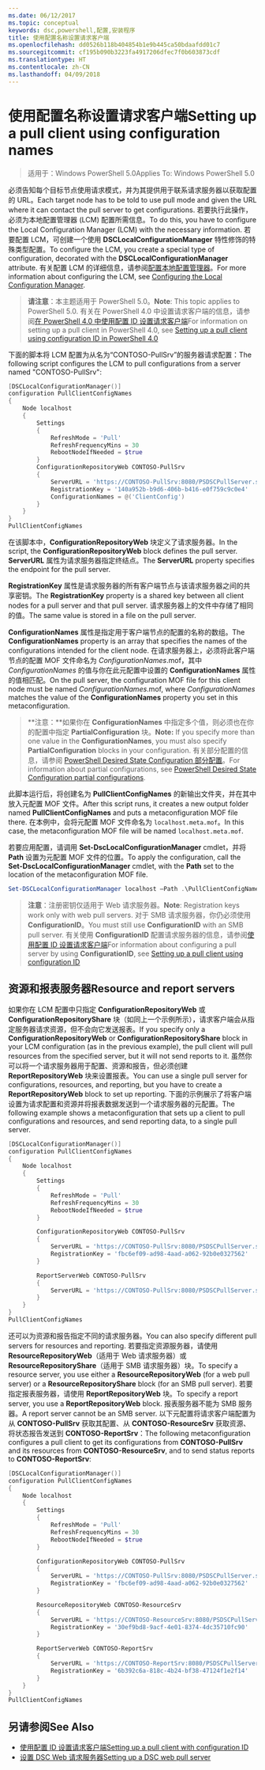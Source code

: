 ```yaml
---
ms.date: 06/12/2017
ms.topic: conceptual
keywords: dsc,powershell,配置,安装程序
title: 使用配置名称设置请求客户端
ms.openlocfilehash: dd0526b118b404854b1e9b445ca50bdaafdd01c7
ms.sourcegitcommit: cf195b090b3223fa4917206dfec7f0b603873cdf
ms.translationtype: HT
ms.contentlocale: zh-CN
ms.lasthandoff: 04/09/2018
---
```

# <a name="setting-up-a-pull-client-using-configuration-names"></a><span data-ttu-id="d17ec-103">使用配置名称设置请求客户端</span><span class="sxs-lookup"><span data-stu-id="d17ec-103">Setting up a pull client using configuration names</span></span>

> <span data-ttu-id="d17ec-104">适用于：Windows PowerShell 5.0</span><span class="sxs-lookup"><span data-stu-id="d17ec-104">Applies To: Windows PowerShell 5.0</span></span>

<span data-ttu-id="d17ec-105">必须告知每个目标节点使用请求模式，并为其提供用于联系请求服务器以获取配置的 URL。</span><span class="sxs-lookup"><span data-stu-id="d17ec-105">Each target node has to be told to use pull mode and given the URL where it can contact the pull server to get configurations.</span></span>
<span data-ttu-id="d17ec-106">若要执行此操作，必须为本地配置管理器 (LCM) 配置所需信息。</span><span class="sxs-lookup"><span data-stu-id="d17ec-106">To do this, you have to configure the Local Configuration Manager (LCM) with the necessary information.</span></span>
<span data-ttu-id="d17ec-107">若要配置 LCM，可创建一个使用 **DSCLocalConfigurationManager** 特性修饰的特殊类型配置。</span><span class="sxs-lookup"><span data-stu-id="d17ec-107">To configure the LCM, you create a special type of configuration, decorated with the **DSCLocalConfigurationManager** attribute.</span></span>
<span data-ttu-id="d17ec-108">有关配置 LCM 的详细信息，请参阅[配置本地配置管理器](metaConfig.md)。</span><span class="sxs-lookup"><span data-stu-id="d17ec-108">For more information about configuring the LCM, see [Configuring the Local Configuration Manager](metaConfig.md).</span></span>

> <span data-ttu-id="d17ec-109">**请注意**：本主题适用于 PowerShell 5.0。</span><span class="sxs-lookup"><span data-stu-id="d17ec-109">**Note**: This topic applies to PowerShell 5.0.</span></span>
<span data-ttu-id="d17ec-110">有关在 PowerShell 4.0 中设置请求客户端的信息，请参阅[在 PowerShell 4.0 中使用配置 ID 设置请求客户端](pullClientConfigID4.md)</span><span class="sxs-lookup"><span data-stu-id="d17ec-110">For information on setting up a pull client in PowerShell 4.0, see [Setting up a pull client using configuration ID in PowerShell 4.0](pullClientConfigID4.md)</span></span>

<span data-ttu-id="d17ec-111">下面的脚本将 LCM 配置为从名为“CONTOSO-PullSrv”的服务器请求配置：</span><span class="sxs-lookup"><span data-stu-id="d17ec-111">The following script configures the LCM to pull configurations from a server named "CONTOSO-PullSrv":</span></span>

```powershell
[DSCLocalConfigurationManager()]
configuration PullClientConfigNames
{
    Node localhost
    {
        Settings
        {
            RefreshMode = 'Pull'
            RefreshFrequencyMins = 30
            RebootNodeIfNeeded = $true
        }
        ConfigurationRepositoryWeb CONTOSO-PullSrv
        {
            ServerURL = 'https://CONTOSO-PullSrv:8080/PSDSCPullServer.svc'
            RegistrationKey = '140a952b-b9d6-406b-b416-e0f759c9c0e4'
            ConfigurationNames = @('ClientConfig')
        }
    }
}
PullClientConfigNames
```

<span data-ttu-id="d17ec-112">在该脚本中，**ConfigurationRepositoryWeb** 块定义了请求服务器。</span><span class="sxs-lookup"><span data-stu-id="d17ec-112">In the script, the **ConfigurationRepositoryWeb** block defines the pull server.</span></span>
<span data-ttu-id="d17ec-113">**ServerURL** 属性为请求服务器指定终结点。</span><span class="sxs-lookup"><span data-stu-id="d17ec-113">The **ServerURL** property specifies the endpoint for the pull server.</span></span>

<span data-ttu-id="d17ec-114">**RegistrationKey** 属性是请求服务器的所有客户端节点与该请求服务器之间的共享密钥。</span><span class="sxs-lookup"><span data-stu-id="d17ec-114">The **RegistrationKey** property is a shared key between all client nodes for a pull server and that pull server.</span></span>
<span data-ttu-id="d17ec-115">请求服务器上的文件中存储了相同的值。</span><span class="sxs-lookup"><span data-stu-id="d17ec-115">The same value is stored in a file on the pull server.</span></span>

<span data-ttu-id="d17ec-116">**ConfigurationNames** 属性是指定用于客户端节点的配置的名称的数组。</span><span class="sxs-lookup"><span data-stu-id="d17ec-116">The **ConfigurationNames** property is an array that specifies the names of the configurations intended for the client node.</span></span>
<span data-ttu-id="d17ec-117">在请求服务器上，必须将此客户端节点的配置 MOF 文件命名为 *ConfigurationNames*.mof，其中 *ConfigurationNames* 的值与你在此元配置中设置的 **ConfigurationNames** 属性的值相匹配。</span><span class="sxs-lookup"><span data-stu-id="d17ec-117">On the pull server, the configuration MOF file for this client node must be named *ConfigurationNames*.mof, where *ConfigurationNames* matches the value of the **ConfigurationNames** property you set in this metaconfiguration.</span></span>

><span data-ttu-id="d17ec-118">**注意：**如果你在 **ConfigurationNames** 中指定多个值，则必须也在你的配置中指定 **PartialConfiguration** 块。</span><span class="sxs-lookup"><span data-stu-id="d17ec-118">**Note:** If you specify more than one value in the **ConfigurationNames**, you must also specify **PartialConfiguration** blocks in your configuration.</span></span>
<span data-ttu-id="d17ec-119">有关部分配置的信息，请参阅 [PowerShell Desired State Configuration 部分配置](partialConfigs.md)。</span><span class="sxs-lookup"><span data-stu-id="d17ec-119">For information about partial configurations, see [PowerShell Desired State Configuration partial configurations](partialConfigs.md).</span></span>

<span data-ttu-id="d17ec-120">此脚本运行后，将创建名为 **PullClientConfigNames** 的新输出文件夹，并在其中放入元配置 MOF 文件。</span><span class="sxs-lookup"><span data-stu-id="d17ec-120">After this script runs, it creates a new output folder named **PullClientConfigNames** and puts a metaconfiguration MOF file there.</span></span>
<span data-ttu-id="d17ec-121">在本例中，会将元配置 MOF 文件命名为 `localhost.meta.mof`。</span><span class="sxs-lookup"><span data-stu-id="d17ec-121">In this case, the metaconfiguration MOF file will be named `localhost.meta.mof`.</span></span>

<span data-ttu-id="d17ec-122">若要应用配置，请调用 **Set-DscLocalConfigurationManager** cmdlet，并将 **Path** 设置为元配置 MOF 文件的位置。</span><span class="sxs-lookup"><span data-stu-id="d17ec-122">To apply the configuration, call the **Set-DscLocalConfigurationManager** cmdlet, with the **Path** set to the location of the metaconfiguration MOF file.</span></span>

```powershell
Set-DSCLocalConfigurationManager localhost –Path .\PullClientConfigNames –Verbose.
```

> <span data-ttu-id="d17ec-123">**注意**：注册密钥仅适用于 Web 请求服务器。</span><span class="sxs-lookup"><span data-stu-id="d17ec-123">**Note**: Registration keys work only with web pull servers.</span></span>
<span data-ttu-id="d17ec-124">对于 SMB 请求服务器，你仍必须使用 **ConfigurationID**。</span><span class="sxs-lookup"><span data-stu-id="d17ec-124">You must still use **ConfigurationID** with an SMB pull server.</span></span>
<span data-ttu-id="d17ec-125">有关使用 **ConfigurationID** 配置请求服务器的信息，请参阅[使用配置 ID 设置请求客户端](PullClientConfigNames.md)</span><span class="sxs-lookup"><span data-stu-id="d17ec-125">For information about configuring a pull server by using **ConfigurationID**, see [Setting up a pull client using configuration ID](PullClientConfigNames.md)</span></span>

## <a name="resource-and-report-servers"></a><span data-ttu-id="d17ec-126">资源和报表服务器</span><span class="sxs-lookup"><span data-stu-id="d17ec-126">Resource and report servers</span></span>

<span data-ttu-id="d17ec-127">如果你在 LCM 配置中只指定 **ConfigurationRepositoryWeb** 或 **ConfigurationRepositoryShare** 块（如同上一个示例所示），请求客户端会从指定服务器请求资源，但不会向它发送报表。</span><span class="sxs-lookup"><span data-stu-id="d17ec-127">If you specify only a **ConfigurationRepositoryWeb** or **ConfigurationRepositoryShare** block in your LCM configuration (as in the previous example), the pull client will pull resources from the specified server, but it will not send reports to it.</span></span>
<span data-ttu-id="d17ec-128">虽然你可以将一个请求服务器用于配置、资源和报告，但必须创建 **ReportRepositoryWeb** 块来设置报表。</span><span class="sxs-lookup"><span data-stu-id="d17ec-128">You can use a single pull server for configurations, resources, and reporting, but you have to create a **ReportRepositoryWeb** block to set up reporting.</span></span>
<span data-ttu-id="d17ec-129">下面的示例展示了将客户端设置为请求配置和资源并将报表数据发送到一个请求服务器的元配置。</span><span class="sxs-lookup"><span data-stu-id="d17ec-129">The following example shows a metaconfiguration that sets up a client to pull configurations and resources, and send reporting data, to a single pull server.</span></span>

```powershell
[DSCLocalConfigurationManager()]
configuration PullClientConfigNames
{
    Node localhost
    {
        Settings
        {
            RefreshMode = 'Pull'
            RefreshFrequencyMins = 30
            RebootNodeIfNeeded = $true
        }

        ConfigurationRepositoryWeb CONTOSO-PullSrv
        {
            ServerURL = 'https://CONTOSO-PullSrv:8080/PSDSCPullServer.svc'
            RegistrationKey = 'fbc6ef09-ad98-4aad-a062-92b0e0327562'
        }

        ReportServerWeb CONTOSO-PullSrv
        {
            ServerURL = 'https://CONTOSO-PullSrv:8080/PSDSCPullServer.svc'
        }
    }
}
PullClientConfigNames
```

<span data-ttu-id="d17ec-130">还可以为资源和报告指定不同的请求服务器。</span><span class="sxs-lookup"><span data-stu-id="d17ec-130">You can also specify different pull servers for resources and reporting.</span></span>
<span data-ttu-id="d17ec-131">若要指定资源服务器，请使用 **ResourceRepositoryWeb**（适用于 Web 请求服务器）或 **ResourceRepositoryShare**（适用于 SMB 请求服务器）块。</span><span class="sxs-lookup"><span data-stu-id="d17ec-131">To specify a resource server, you use either a **ResourceRepositoryWeb** (for a web pull server) or a **ResourceRepositoryShare** block (for an SMB pull server).</span></span>
<span data-ttu-id="d17ec-132">若要指定报表服务器，请使用 **ReportRepositoryWeb** 块。</span><span class="sxs-lookup"><span data-stu-id="d17ec-132">To specify a report server, you use a **ReportRepositoryWeb** block.</span></span>
<span data-ttu-id="d17ec-133">报表服务器不能为 SMB 服务器。</span><span class="sxs-lookup"><span data-stu-id="d17ec-133">A report server cannot be an SMB server.</span></span>
<span data-ttu-id="d17ec-134">以下元配置将请求客户端配置为从 **CONTOSO-PullSrv** 获取其配置、从 **CONTOSO-ResourceSrv** 获取资源、将状态报告发送到 **CONTOSO-ReportSrv**：</span><span class="sxs-lookup"><span data-stu-id="d17ec-134">The following metaconfiguration configures a pull client to get its configurations from **CONTOSO-PullSrv** and its resources from **CONTOSO-ResourceSrv**, and to send status reports to **CONTOSO-ReportSrv**:</span></span>

```powershell
[DSCLocalConfigurationManager()]
configuration PullClientConfigNames
{
    Node localhost
    {
        Settings
        {
            RefreshMode = 'Pull'
            RefreshFrequencyMins = 30
            RebootNodeIfNeeded = $true
        }

        ConfigurationRepositoryWeb CONTOSO-PullSrv
        {
            ServerURL = 'https://CONTOSO-PullSrv:8080/PSDSCPullServer.svc'
            RegistrationKey = 'fbc6ef09-ad98-4aad-a062-92b0e0327562'
        }

        ResourceRepositoryWeb CONTOSO-ResourceSrv
        {
            ServerURL = 'https://CONTOSO-ResourceSrv:8080/PSDSCPullServer.svc'
            RegistrationKey = '30ef9bd8-9acf-4e01-8374-4dc35710fc90'
        }

        ReportServerWeb CONTOSO-ReportSrv
        {
            ServerURL = 'https://CONTOSO-ReportSrv:8080/PSDSCPullServer.svc'
            RegistrationKey = '6b392c6a-818c-4b24-bf38-47124f1e2f14'
        }
    }
}
PullClientConfigNames
```

## <a name="see-also"></a><span data-ttu-id="d17ec-135">另请参阅</span><span class="sxs-lookup"><span data-stu-id="d17ec-135">See Also</span></span>

* [<span data-ttu-id="d17ec-136">使用配置 ID 设置请求客户端</span><span class="sxs-lookup"><span data-stu-id="d17ec-136">Setting up a pull client with configuration ID</span></span>](PullClientConfigNames.md)
* [<span data-ttu-id="d17ec-137">设置 DSC Web 请求服务器</span><span class="sxs-lookup"><span data-stu-id="d17ec-137">Setting up a DSC web pull server</span></span>](pullServer.md)